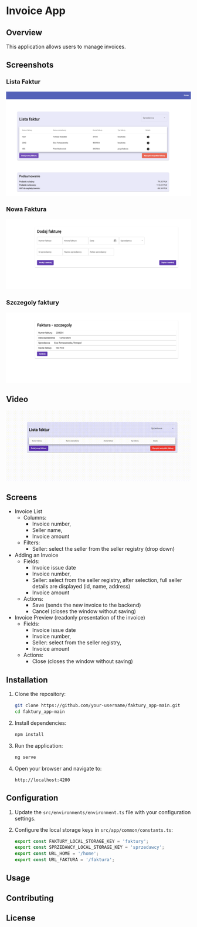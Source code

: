 # Invoice App

## Overview
This application allows users to manage invoices.

## Screenshots

### Lista Faktur
![alt text](./Zrzut%20ekranu%202025-02-28%20o%2009.16.17.png)

### Nowa Faktura
![alt text](image-1.png)

### Szczegoly faktury
![alt text](image-2.png)

## Video
<img src="./video_clean.gif" width="1400" alt="Invoice App Demo">

## Screens
* Invoice List
  * Columns:
    * Invoice number,
    * Seller name,
    * Invoice amount
  * Filters:
    * Seller: select the seller from the seller registry (drop down)
* Adding an Invoice
  * Fields:
    * Invoice issue date
    * Invoice number,
    * Seller: select from the seller registry, after selection, full seller details are displayed (id, name, address)
    * Invoice amount
  * Actions:
    * Save (sends the new invoice to the backend)
    * Cancel (closes the window without saving)
* Invoice Preview (readonly presentation of the invoice)
  * Fields:
    * Invoice issue date
    * Invoice number,
    * Seller: select from the seller registry,
    * Invoice amount
  * Actions:
    * Close (closes the window without saving)

## Installation

1. Clone the repository:
   ```sh
   git clone https://github.com/your-username/faktury_app-main.git
   cd faktury_app-main
   ```

2. Install dependencies:
   ```sh
   npm install
   ```

3. Run the application:
   ```sh
   ng serve
   ```

4. Open your browser and navigate to:
   ```
   http://localhost:4200
   ```

## Configuration

1. Update the `src/environments/environment.ts` file with your configuration settings.

2. Configure the local storage keys in `src/app/common/constants.ts`:
   ```typescript
   export const FAKTURY_LOCAL_STORAGE_KEY = 'faktury';
   export const SPRZEDAWCY_LOCAL_STORAGE_KEY = 'sprzedawcy';
   export const URL_HOME = '/home';
   export const URL_FAKTURA = '/faktura';
   ```

## Usage
<!-- ...existing code... -->

## Contributing
<!-- ...existing code... -->

## License
<!-- ...existing code... -->
